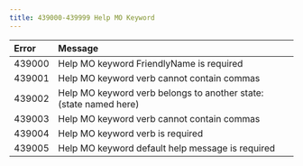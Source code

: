 ```yaml
---
title: 439000-439999 Help MO Keyword
---
```

<table class="table table-hover">
<thead align="left">
<tr>
<th>Error</th>
<th>Message</th>
</tr>
</thead>
<tbody>
<tr>
<td>439000</td>
<td>Help MO keyword FriendlyName is required</td>
</tr>
<tr>
<td>439001</td>
<td>Help MO keyword verb cannot contain commas</td>
</tr>
<tr>
<td>439002</td>
<td>Help MO keyword verb belongs to another state: (state named here)</td>
</tr>
<tr>
<td>439003</td>
<td>Help MO keyword verb cannot contain commas</td>
</tr>
<tr>
<td>439004</td>
<td>Help MO keyword verb is required</td>
</tr>
<tr>
<td>439005</td>
<td>Help MO keyword default help message is required</td>
</tr>
</tbody>
</table>